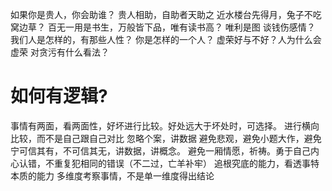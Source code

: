 
如果你是贵人，你会助谁？  贵人相助，自助者天助之
近水楼台先得月，兔子不吃窝边草？
百无一用是书生，万般皆下品，唯有读书高？
唯利是图
谈钱伤感情？ 
我们人是怎样的，有那些人性？
你是怎样的一个人？
虚荣好与不好？人为什么会虚荣
对贪污有什么看法？


# 如何有逻辑?
事情有两面，看两面性，好坏进行比较。好处远大于坏处时，可选择。
进行横向比较，而不是自己跟自己对比
忽略个案，讲数据
避免悲观，避免小题大作，避免宁可信其有，不可信其无，讲数据，讲概念。
避免一厢情愿，祈祷。勇于自己内心认错，不重复犯相同的错误（不二过，亡羊补牢）
追根究底的能力，看透事特本质的能力
多维度考察事情，不是单一维度得出结论
